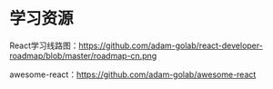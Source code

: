 # 学习资源

React学习线路图：https://github.com/adam-golab/react-developer-roadmap/blob/master/roadmap-cn.png

awesome-react：https://github.com/adam-golab/awesome-react